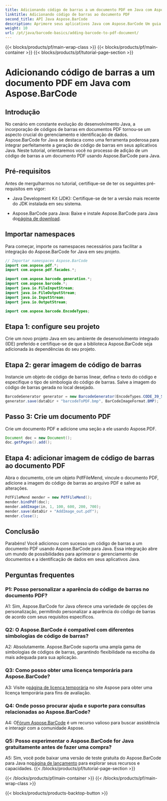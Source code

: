 ```yaml
---
title: Adicionando código de barras a um documento PDF em Java com Aspose.BarCode
linktitle: Adicionando código de barras ao documento PDF
second_title: API Java Aspose.BarCode
description: Aprimore seus aplicativos Java com Aspose.BarCode Um guia passo a passo para adicionar códigos de barras a documentos PDF.
weight: 10
url: /pt/java/barcode-basics/adding-barcode-to-pdf-document/
---
```


{{< blocks/products/pf/main-wrap-class >}}
{{< blocks/products/pf/main-container >}}
{{< blocks/products/pf/tutorial-page-section >}}

# Adicionando código de barras a um documento PDF em Java com Aspose.BarCode

## Introdução

No cenário em constante evolução do desenvolvimento Java, a incorporação de códigos de barras em documentos PDF tornou-se um aspecto crucial do gerenciamento e identificação de dados. Aspose.BarCode for Java se destaca como uma ferramenta poderosa para integrar perfeitamente a geração de código de barras em seus aplicativos Java. Neste tutorial, orientaremos você no processo de adição de um código de barras a um documento PDF usando Aspose.BarCode para Java.

## Pré-requisitos

Antes de mergulharmos no tutorial, certifique-se de ter os seguintes pré-requisitos em vigor:

- Java Development Kit (JDK): Certifique-se de ter a versão mais recente do JDK instalada em seu sistema.

-  Aspose.BarCode para Java: Baixe e instale Aspose.BarCode para Java do[página de download](https://releases.aspose.com/barcode/java/).

## Importar namespaces

Para começar, importe os namespaces necessários para facilitar a integração do Aspose.BarCode for Java em seu projeto.

```java
// Importar namespaces Aspose.BarCode
import com.aspose.pdf.*;
import com.aspose.pdf.facades.*;

import com.aspose.barcode.generation.*;
import com.aspose.barcode.*;
import java.io.FileInputStream;
import java.io.FileOutputStream;
import java.io.InputStream;
import java.io.OutputStream;

import com.aspose.barcode.EncodeTypes;
```

## Etapa 1: configure seu projeto

Crie um novo projeto Java em seu ambiente de desenvolvimento integrado (IDE) preferido e certifique-se de que a biblioteca Aspose.BarCode seja adicionada às dependências do seu projeto.

## Etapa 2: gerar imagem de código de barras

Instancie um objeto de código de barras linear, defina o texto do código e especifique o tipo de simbologia do código de barras. Salve a imagem do código de barras gerada no local desejado.

```java
BarcodeGenerator generator = new BarcodeGenerator(EncodeTypes.CODE_39_STANDARD, "1234567");
generator.save(dataDir + "barcodeToPDF.bmp", BarCodeImageFormat.BMP);
```

## Passo 3: Crie um documento PDF

Crie um documento PDF e adicione uma seção a ele usando Aspose.PDF.

```java
Document doc = new Document();
doc.getPages().add();
```

## Etapa 4: adicionar imagem de código de barras ao documento PDF

Abra o documento, crie um objeto PdfFileMend, vincule o documento PDF, adicione a imagem do código de barras ao arquivo PDF e salve as alterações.

```java
PdfFileMend mender = new PdfFileMend();
mender.bindPdf(doc);
mender.addImage(in, 1, 100, 600, 200, 700);
mender.save(dataDir + "AddImage_out.pdf");
mender.close();
```

## Conclusão

Parabéns! Você adicionou com sucesso um código de barras a um documento PDF usando Aspose.BarCode para Java. Essa integração abre um mundo de possibilidades para aprimorar o gerenciamento de documentos e a identificação de dados em seus aplicativos Java.

## Perguntas frequentes

### P1: Posso personalizar a aparência do código de barras no documento PDF?

A1: Sim, Aspose.BarCode for Java oferece uma variedade de opções de personalização, permitindo personalizar a aparência do código de barras de acordo com seus requisitos específicos.

### Q2: O Aspose.BarCode é compatível com diferentes simbologias de código de barras?

A2: Absolutamente. Aspose.BarCode suporta uma ampla gama de simbologias de códigos de barras, garantindo flexibilidade na escolha da mais adequada para sua aplicação.

### Q3: Como posso obter uma licença temporária para Aspose.BarCode?

 A3: Visite o[página de licença temporária](https://purchase.aspose.com/temporary-license/) no site Aspose para obter uma licença temporária para fins de avaliação.

### Q4: Onde posso procurar ajuda e suporte para consultas relacionadas ao Aspose.BarCode?

 A4: O[Fórum Aspose.BarCode](https://forum.aspose.com/c/barcode/13) é um recurso valioso para buscar assistência e interagir com a comunidade Aspose.

### Q5: Posso experimentar o Aspose.BarCode for Java gratuitamente antes de fazer uma compra?

 A5: Sim, você pode baixar uma versão de teste gratuita do Aspose.BarCode para Java no[página de lançamento](https://releases.aspose.com/) para explorar seus recursos e capacidades.
{{< /blocks/products/pf/tutorial-page-section >}}

{{< /blocks/products/pf/main-container >}}
{{< /blocks/products/pf/main-wrap-class >}}

{{< blocks/products/products-backtop-button >}}
